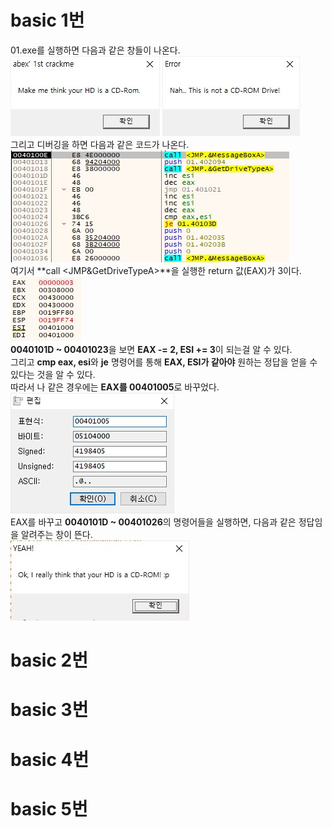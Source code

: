 # basic 1번 #
01.exe를 실행하면 다음과 같은 창들이 나온다.   
<img src="./basic 01/1-1.jpg"> <img src="./basic 01/1-2.jpg">   
그리고 디버깅을 하면 다음과 같은 코드가 나온다.   
<img src="./basic 01/1-3.jpg">   
여기서 **call <JMP&GetDriveTypeA>**을 실행한 return 값(EAX)가 3이다.   
<img src="./basic 01/1-4.jpg">   
**0040101D ~ 00401023**을 보면 **EAX -= 2, ESI += 3**이 되는걸 알 수 있다.   
그리고 **cmp eax, esi**와 **je** 명령어를 통해 **EAX, ESI가 같아야** 원하는 정답을 얻을 수 있다는 것을 알 수 있다.   
따라서 나 같은 경우에는 **EAX를 00401005**로 바꾸었다.   
<img src="./basic 01/1-5.jpg">   
EAX를 바꾸고 **0040101D ~ 00401026**의 명령어들을 실행하면, 다음과 같은 정답임을 알려주는 창이 뜬다.   
<img src="./basic 01/1-6.jpg">   

# basic 2번 #

# basic 3번 #

# basic 4번 #

# basic 5번 #
